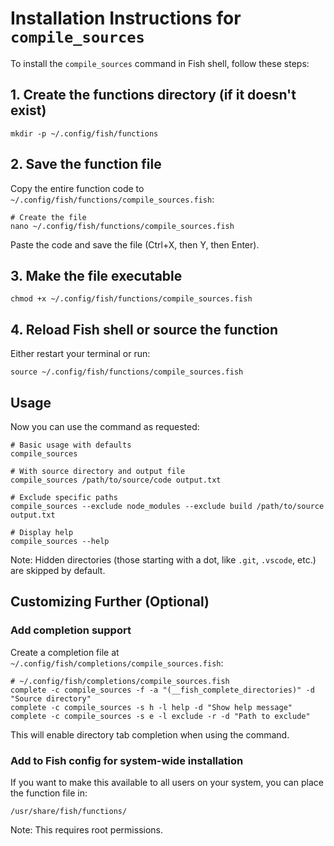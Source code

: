 # Installation Instructions for `compile_sources`

To install the `compile_sources` command in Fish shell, follow these steps:

## 1. Create the functions directory (if it doesn't exist)

```fish
mkdir -p ~/.config/fish/functions
```

## 2. Save the function file

Copy the entire function code to `~/.config/fish/functions/compile_sources.fish`:

```fish
# Create the file
nano ~/.config/fish/functions/compile_sources.fish
```

Paste the code and save the file (Ctrl+X, then Y, then Enter).

## 3. Make the file executable

```fish
chmod +x ~/.config/fish/functions/compile_sources.fish
```

## 4. Reload Fish shell or source the function

Either restart your terminal or run:

```fish
source ~/.config/fish/functions/compile_sources.fish
```

## Usage

Now you can use the command as requested:

```fish
# Basic usage with defaults
compile_sources

# With source directory and output file
compile_sources /path/to/source/code output.txt

# Exclude specific paths
compile_sources --exclude node_modules --exclude build /path/to/source output.txt

# Display help
compile_sources --help
```

Note: Hidden directories (those starting with a dot, like `.git`, `.vscode`, etc.) are skipped by default.

## Customizing Further (Optional)

### Add completion support

Create a completion file at `~/.config/fish/completions/compile_sources.fish`:

```fish
# ~/.config/fish/completions/compile_sources.fish
complete -c compile_sources -f -a "(__fish_complete_directories)" -d "Source directory"
complete -c compile_sources -s h -l help -d "Show help message"
complete -c compile_sources -s e -l exclude -r -d "Path to exclude"
```

This will enable directory tab completion when using the command.

### Add to Fish config for system-wide installation

If you want to make this available to all users on your system, you can place the function file in:

```
/usr/share/fish/functions/
```

Note: This requires root permissions.
